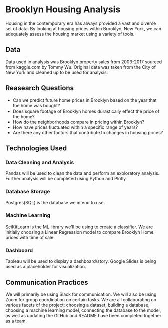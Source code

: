 
# Brooklyn Housing Analysis

Housing in the contemporary era has always provided a vast and diverse set of data. By looking at housing prices within Brooklyn, New York, we can adequately assess the housing market using a variety of tools.


## Data
Data used in analysis was Brooklyn property sales from 2003-2017 sourced from kaggle.com by Tommy Wu. Original data was taken from the City of New York and cleaned up to be used for analysis.

## Reasearch Questions

- Can we predict future home prices in Brooklyn based on the year that the home was bought?
- Does square footage of Brooklyn homes durastically effect the price of the home?
- How do the neighborhoods compare in pricing within Brooklyn?
- How have prices fluctuated within a specific range of years?
- Are there any other factors that contribute to changes in housing prices?

## Technologies Used

### Data Cleaning and Analysis
Pandas will be used to clean the data and perform an exploratory analysis. Further analysis will be completed using Python and Plotly.

### Database Storage
Postgres(SQL) is the database we intend to use.

### Machine Learning
SciKitLearn is the ML library we'll be using to create a classifier. We are initially choosing a Linear Regression model to compare Brooklyn Home prices with time of sale.

### Dashboard
Tableau will be used to display a dashboard/story. Google Slides is being used as a placeholder for visualization.

## Communication Practices
We will primarily be using Slack for communication. We will also be using Zoom for group coordination on certain tasks. We are all collaborating on various facets of the project; choosing a dataset, building a database, choosing a machine learning model, connecting the database to the model, as well as updating the GitHub and README have been completed together as a team.


